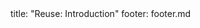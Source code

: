 <frontmatter>
title: "Reuse: Introduction"
footer: footer.md
</frontmatter>

<include src="navbar.md" boilerplate />

<include src="container-inPage-asFlat.md" boilerplate />